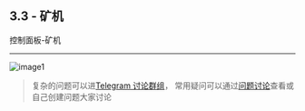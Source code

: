 [image1]:https://raw.githubusercontent.com/FxPool/FXMinerProxy/main/image/tutorial/ch3-worker.png
[Telegram 讨论群组]:https://t.me/FxminerChat
[问题讨论]:https://github.com/FxPool/FXMinerProxy/issues

## 3.3 - 矿机
控制面板-矿机
___
![image1]

> 复杂的问题可以进[Telegram 讨论群组]， 常用疑问可以通过[问题讨论]查看或自己创建问题大家讨论